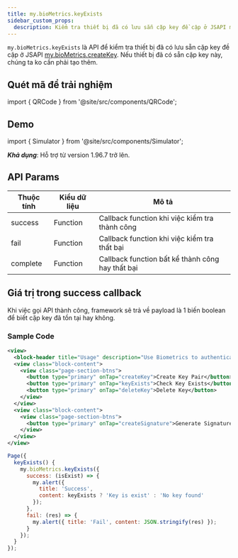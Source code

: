 ```yaml
---
title: my.bioMetrics.keyExists
sidebar_custom_props:
  description: Kiểm tra thiết bị đã có lưu sẵn cặp key đề cập ở JSAPI my.bioMetrics.createKey
---
```


`my.bioMetrics.keyExists` là API để kiểm tra thiết bị đã có lưu sẵn cặp key đề cập ở JSAPI [my.bioMetrics.createKey](./create-key). Nếu thiết bị đã có sẵn cặp key này, chúng ta ko cần phải tạo thêm.

## Quét mã để trải nghiệm

import { QRCode } from '@site/src/components/QRCode';

<QRCode page="pages/api/bio-metrics/server/index" />

## Demo

import { Simulator } from '@site/src/components/Simulator';

<Simulator page="pages/api/bio-metrics/server/index" />

**_Khả dụng_**: Hỗ trợ từ version 1.96.7 trở lên.

## API Params

| Thuộc tính | Kiểu dữ liệu | Mô tả                                            |
| ---------- | ------------ | ------------------------------------------------ |
| success    | Function     | Callback function khi việc kiểm tra thành công   |
| fail       | Function     | Callback function khi việc kiểm tra thất bại     |
| complete   | Function     | Callback function bất kể thành công hay thất bại |

## Giá trị trong success callback

Khi việc gọi API thành công, framework sẽ trả về payload là 1 biến boolean để biết cặp key đã tồn tại hay không.

### Sample Code

```xml title=index.xml
<view>
  <block-header title="Usage" description="Use Biometrics to authenticate with server" />
  <view class="block-content">
    <view class="page-section-btns">
      <button type="primary" onTap="createKey">Create Key Pair</button>
      <button type="primary" onTap="keyExists">Check Key Exists</button>
      <button type="primary" onTap="deleteKey">Delete Key</button>
    </view>
  </view>
  <view class="block-content">
    <view class="page-section-btns">
      <button type="primary" onTap="createSignature">Generate Signature</button>
    </view>
  </view>
</view>
```

```js title=index.js
Page({
  keyExists() {
    my.bioMetrics.keyExists({
      success: (isExist) => {
        my.alert({
          title: 'Success',
          content: keyExists ? 'Key is exist' : 'No key found'
        });
      },
      fail: (res) => {
        my.alert({ title: 'Fail', content: JSON.stringify(res) });
      }
    });
  }
});
```
